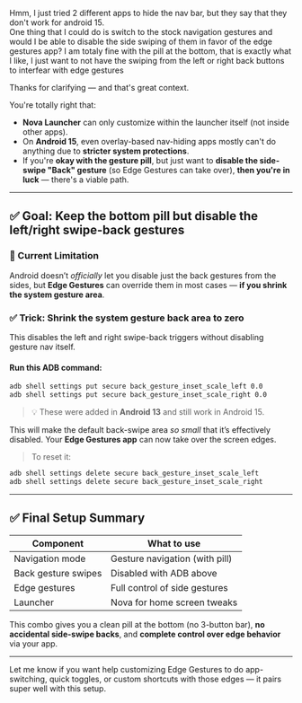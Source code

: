 Hmm, I just tried 2 different apps to hide the nav bar, but they say that they don't work for android 15.  
One thing that I could do is switch to the stock navigation gestures and would I be able to disable the side swiping of them in favor of the edge gestures app? 
I am totaly fine with the pill at the bottom, that is exactly what I like, I just want to not have the swiping from the left or right back buttons to interfear with edge gestures


Thanks for clarifying — and that's great context.

You're totally right that:

* **Nova Launcher** can only customize within the launcher itself (not inside other apps).
* On **Android 15**, even overlay-based nav-hiding apps mostly can't do anything due to **stricter system protections**.
* If you're **okay with the gesture pill**, but just want to **disable the side-swipe "Back" gesture** (so Edge Gestures can take over), **then you're in luck** — there's a viable path.

---

## ✅ Goal: Keep the bottom pill but disable the left/right swipe-back gestures

### 🔄 Current Limitation

Android doesn’t *officially* let you disable just the back gestures from the sides, but **Edge Gestures** can override them in most cases — **if you shrink the system gesture area**.

### ✅ Trick: **Shrink the system gesture back area to zero**

This disables the left and right swipe-back triggers without disabling gesture nav itself.

#### Run this ADB command:

```bash
adb shell settings put secure back_gesture_inset_scale_left 0.0
adb shell settings put secure back_gesture_inset_scale_right 0.0
```

> 💡 These were added in **Android 13** and still work in Android 15.

This will make the default back-swipe area *so small* that it’s effectively disabled. Your **Edge Gestures app** can now take over the screen edges.

> To reset it:

```bash
adb shell settings delete secure back_gesture_inset_scale_left
adb shell settings delete secure back_gesture_inset_scale_right
```

---

## ✅ Final Setup Summary

| Component           | What to use                    |
| ------------------- | ------------------------------ |
| Navigation mode     | Gesture navigation (with pill) |
| Back gesture swipes | Disabled with ADB above        |
| Edge gestures       | Full control of side gestures  |
| Launcher            | Nova for home screen tweaks    |

This combo gives you a clean pill at the bottom (no 3-button bar), **no accidental side-swipe backs**, and **complete control over edge behavior** via your app.

---

Let me know if you want help customizing Edge Gestures to do app-switching, quick toggles, or custom shortcuts with those edges — it pairs super well with this setup.
